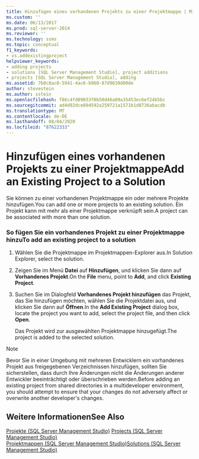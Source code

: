 ```yaml
---
title: Hinzufügen eines vorhandenen Projekts zu einer Projektmappe | Microsoft-Dokumentation
ms.custom: ''
ms.date: 06/13/2017
ms.prod: sql-server-2014
ms.reviewer: ''
ms.technology: ssms
ms.topic: conceptual
f1_keywords:
- vs.addexistingproject
helpviewer_keywords:
- adding projects
- solutions [SQL Server Management Studio], project additions
- projects [SQL Server Management Studio], adding
ms.assetid: 7b0c8ac0-5941-4ac6-b960-87d9830d00de
author: stevestein
ms.author: sstein
ms.openlocfilehash: f86c4fd09033f0b50d46a09a35453ec6ef24b5bc
ms.sourcegitcommit: ad4d92dce894592a259721a1571b1d8736abacdb
ms.translationtype: MT
ms.contentlocale: de-DE
ms.lasthandoff: 08/04/2020
ms.locfileid: "87622333"
---
```

# <a name="add-an-existing-project-to-a-solution"></a><span data-ttu-id="f9841-102">Hinzufügen eines vorhandenen Projekts zu einer Projektmappe</span><span class="sxs-lookup"><span data-stu-id="f9841-102">Add an Existing Project to a Solution</span></span>
  <span data-ttu-id="f9841-103">Sie können zu einer vorhandenen Projektmappe ein oder mehrere Projekte hinzufügen.</span><span class="sxs-lookup"><span data-stu-id="f9841-103">You can add one or more projects to an existing solution.</span></span> <span data-ttu-id="f9841-104">Ein Projekt kann mit mehr als einer Projektmappe verknüpft sein.</span><span class="sxs-lookup"><span data-stu-id="f9841-104">A project can be associated with more than one solution.</span></span>  
  
### <a name="to-add-an-existing-project-to-a-solution"></a><span data-ttu-id="f9841-105">So fügen Sie ein vorhandenes Projekt zu einer Projektmappe hinzu</span><span class="sxs-lookup"><span data-stu-id="f9841-105">To add an existing project to a solution</span></span>  
  
1.  <span data-ttu-id="f9841-106">Wählen Sie die Projektmappe im Projektmappen-Explorer aus.</span><span class="sxs-lookup"><span data-stu-id="f9841-106">In Solution Explorer, select the solution.</span></span>  
  
2.  <span data-ttu-id="f9841-107">Zeigen Sie im Menü **Datei** auf **Hinzufügen**, und klicken Sie dann auf **Vorhandenes Projekt**.</span><span class="sxs-lookup"><span data-stu-id="f9841-107">On the **File** menu, point to **Add**, and click **Existing Project**.</span></span>  
  
3.  <span data-ttu-id="f9841-108">Suchen Sie im Dialogfeld **Vorhandenes Projekt hinzufügen** das Projekt, das Sie hinzufügen möchten, wählen Sie die Projektdatei aus, und klicken Sie dann auf **Öffnen**.</span><span class="sxs-lookup"><span data-stu-id="f9841-108">In the **Add Existing Project** dialog box, locate the project you want to add, select the project file, and then click **Open**.</span></span>  
  
     <span data-ttu-id="f9841-109">Das Projekt wird zur ausgewählten Projektmappe hinzugefügt.</span><span class="sxs-lookup"><span data-stu-id="f9841-109">The project is added to the selected solution.</span></span>  
  
> [!NOTE]  
>  <span data-ttu-id="f9841-110">Bevor Sie in einer Umgebung mit mehreren Entwicklern ein vorhandenes Projekt aus freigegebenen Verzeichnissen hinzufügen, sollten Sie sicherstellen, dass durch Ihre Änderungen nicht die Änderungen anderer Entwickler beeinträchtigt oder überschrieben werden.</span><span class="sxs-lookup"><span data-stu-id="f9841-110">Before adding an existing project from shared directories in a multideveloper environment, you should attempt to ensure that your changes do not adversely affect or overwrite another developer's changes.</span></span>  
  
## <a name="see-also"></a><span data-ttu-id="f9841-111">Weitere Informationen</span><span class="sxs-lookup"><span data-stu-id="f9841-111">See Also</span></span>  
 <span data-ttu-id="f9841-112">[Projekte &#40;SQL Server Management Studio&#41;](projects-sql-server-management-studio.md) </span><span class="sxs-lookup"><span data-stu-id="f9841-112">[Projects &#40;SQL Server Management Studio&#41;](projects-sql-server-management-studio.md) </span></span>  
 [<span data-ttu-id="f9841-113">Projektmappen &#40;SQL Server Management Studio&#41;</span><span class="sxs-lookup"><span data-stu-id="f9841-113">Solutions &#40;SQL Server Management Studio&#41;</span></span>](solutions-sql-server-management-studio.md)  
  
  
